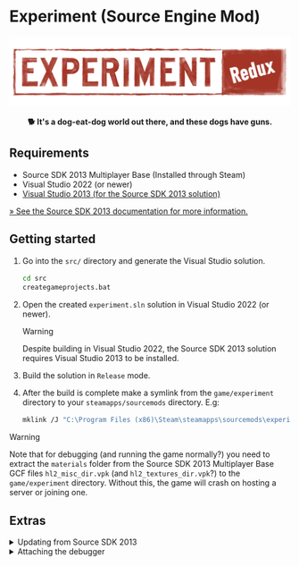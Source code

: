 # Experiment (Source Engine Mod)

<div align="middle">

![Experiment Redux logo](./logo.png)

**🐕 It's a dog-eat-dog world out there, and these dogs have guns.**

</div>

## Requirements

- Source SDK 2013 Multiplayer Base (Installed through Steam)
- Visual Studio 2022 (or newer)
- [Visual Studio 2013 (for the Source SDK 2013 solution)](https://archive.org/details/en_visual_studio_community_2013_with_update_5_x86_dvd_6816332)

[&raquo; See the Source SDK 2013 documentation for more information.](https://developer.valvesoftware.com/wiki/Source_SDK_2013)

## Getting started

1. Go into the `src/` directory and generate the Visual Studio solution.

    ```bash
    cd src
    creategameprojects.bat
    ```

2. Open the created `experiment.sln` solution in Visual Studio 2022 (or newer).

    > [!WARNING]
    > Despite building in Visual Studio 2022, the Source SDK 2013 solution requires Visual Studio 2013 to be installed.

3. Build the solution in `Release` mode.

4. After the build is complete make a symlink from the `game/experiment` directory to your `steamapps/sourcemods` directory. E.g:

    ```bash
    mklink /J "C:\Program Files (x86)\Steam\steamapps\sourcemods\experiment" "<path to this repo>\game\experiment"
    ```

> [!WARNING]
> Note that for debugging (and running the game normally?) you need to extract the `materials` folder from the
> Source SDK 2013 Multiplayer Base GCF files `hl2_misc_dir.vpk` (and `hl2_textures_dir.vpk`?) to the `game/experiment` directory.
> Without this, the game will crash on hosting a server or joining one.

## Extras

<details>

<summary>Updating from Source SDK 2013</summary>

1. Switch to the `master` branch.

    ```bash
    git checkout master
    ```

2. Ensure that the upstream repository is added as a remote.

    ```bash
    git remote add upstream https://github.com/ValveSoftware/source-sdk-2013
    git remote set-url --push upstream DISABLE
    ```

3. Fetch the latest changes from the upstream repository.

    ```bash
    git fetch upstream
    ```

4. Merge the changes from the upstream repository into the `master` branch.

    ```bash
    git merge upstream/master
    ```

5. Resolve any merge conflicts, if necessary.

6. Push the changes to this forked repository.

    ```bash
    git push origin master
    ```

7. Switch to the `experiment-main` branch.

    ```bash
    git checkout experiment-main
    ```

8. Merge the changes from the `master` branch into the `experiment-main` branch.

    ```bash
    git merge master
    ```
</details>

<details>

<summary>Attaching the debugger</summary>

1. Copy the `.env.example` file to `.env`.

    ```bash
    cp .env.example .env
    ```

2. Fill the `.env` file with the described values

3. Then run the `setupprojects.sh` script to modify the Visual Studio project files.

    ```bash
    ./setupprojects.sh
    ```

> Alternatively for a manual approach: [check the official docs and use values like this:](https://developer.valvesoftware.com/wiki/Installing_and_Debugging_the_Source_Code)
> - Command: `C:\Program Files %28x86%29\Steam\steamapps\common\Source SDK Base 2013 Multiplayer\hl2.exe`
> - Command Arguments: `-allowdebug -dev -sw -game "C:\Program Files (x86)\Steam\steamapps\sourcemods\experiment"`
> - Working Directory: `C:\Program Files %28x86%29\Steam\steamapps\common\Source SDK Base 2013 Multiplayer`

</details>

